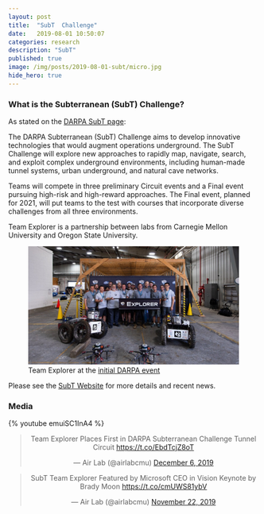 ```yaml
---
layout: post
title:  "SubT  Challenge"
date:   2019-08-01 10:50:07
categories: research
description: "SubT"
published: true
image: /img/posts/2019-08-01-subt/micro.jpg
hide_hero: true
---
```



### What is the Subterranean (SubT) Challenge?
As stated on the [DARPA SubT page](https://www.darpa.mil/program/darpa-subterranean-challenge):
>
The DARPA Subterranean (SubT) Challenge aims to develop innovative technologies that would augment operations underground. The SubT Challenge will explore new approaches to rapidly map, navigate, search, and exploit complex underground environments, including human-made tunnel systems, urban underground, and natural cave networks.
>
Teams will compete in three preliminary Circuit events and a Final event pursuing high-risk and high-reward approaches. The Final event, planned for 2021, will put teams to the test with courses that incorporate diverse challenges from all three environments.

Team Explorer is a partnership between labs from Carnegie Mellon University and Oregon State University.
<figure>
 <img src="/img/posts/2019-08-01-subt/subtTeam.jpg/" alt="Small picture of a kitten" />
 <figcaption>
 Team Explorer at the <a href="https://www.cmu.edu/news/stories/archives/2019/august/darpa-subterranean-win.html">initial DARPA event</a>
 </figcaption>
</figure>

Please  see the [SubT  Website](https://www.subt-explorer.com) for  more details and recent news.

### Media

<!-- <blockquote class="embedly-card"><h4><a href="https://medium.com/airlabcmu/subt-team-explorer-featured-by-microsoft-ceo-in-vision-keynote-9711233c159d">SubT Team Explorer Featured by Microsoft CEO in Vision Keynote</a></h4><p>Microsoft CEO Satya Nadella featured our SubT work at Microsoft Ignite 2019 Our SubT work has been featured in Microsoft CEO Satya Nadella's keynote at the annual Microsoft Ignite event. Microsoft is a partner of our award-winning DARPA Subterranean Challenge team Explorer. See talk here (from 35:57).</p></blockquote>
<script async src="//cdn.embedly.com/widgets/platform.js" charset="UTF-8"></script> -->

{% youtube emuiSC1InA4 %}


<center>
<blockquote class="twitter-tweet"><p lang="en" dir="ltr">Team Explorer Places First in DARPA Subterranean Challenge Tunnel Circuit <a href="https://t.co/EbdTcjZ8oT">https://t.co/EbdTcjZ8oT</a></p>&mdash; Air Lab (@airlabcmu) <a href="https://twitter.com/airlabcmu/status/1203025791270948864?ref_src=twsrc%5Etfw">December 6, 2019</a></blockquote> <script async src="https://platform.twitter.com/widgets.js" charset="utf-8"></script>

<blockquote class="twitter-tweet"><p lang="en" dir="ltr">SubT Team Explorer Featured by Microsoft CEO in Vision Keynote by Brady Moon <a href="https://t.co/cmUWS81ybV">https://t.co/cmUWS81ybV</a></p>&mdash; Air Lab (@airlabcmu) <a href="https://twitter.com/airlabcmu/status/1198015042479935488?ref_src=twsrc%5Etfw">November 22, 2019</a></blockquote> <script async src="https://platform.twitter.com/widgets.js" charset="utf-8"></script>




</center>
